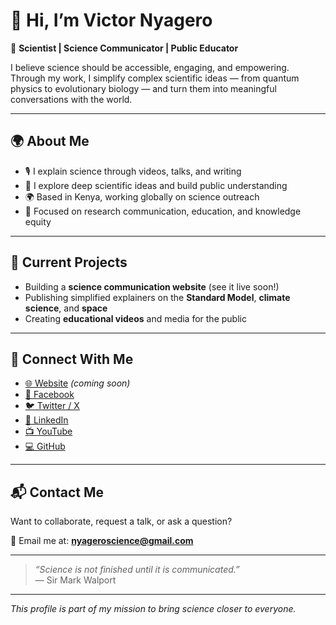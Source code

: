 # 👋 Hi, I’m Victor Nyagero

🔬 **Scientist | Science Communicator | Public Educator**

I believe science should be accessible, engaging, and empowering.  
Through my work, I simplify complex scientific ideas — from quantum physics to evolutionary biology — and turn them into meaningful conversations with the world.

---

## 🌍 About Me

- 🎙️ I explain science through videos, talks, and writing
- 📡 I explore deep scientific ideas and build public understanding
- 🌍 Based in Kenya, working globally on science outreach
- 🧠 Focused on research communication, education, and knowledge equity

---

## 🚀 Current Projects

- Building a **science communication website** (see it live soon!)
- Publishing simplified explainers on the **Standard Model**, **climate science**, and **space**
- Creating **educational videos** and media for the public

---

## 🔗 Connect With Me

- [🌐 Website](https://victor-science-site.vercel.app) *(coming soon)*
- [📘 Facebook](https://facebook.com/victornyagero)
- [🐦 Twitter / X](https://twitter.com/victornyagero)
- [🔗 LinkedIn](https://linkedin.com/in/victornyagero)
- [📺 YouTube](https://youtube.com/@victornyagero)
- [💻 GitHub](https://github.com/victornyagero)

---

## 📬 Contact Me

Want to collaborate, request a talk, or ask a question?

📩 Email me at: **[nyageroscience@gmail.com](mailto:nyageroscience@gmail.com)**

---

> _“Science is not finished until it is communicated.”_  
> — Sir Mark Walport

---

_This profile is part of my mission to bring science closer to everyone._
